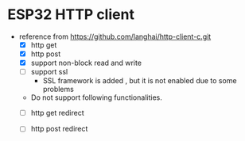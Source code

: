 # ESP32 HTTP client

- reference from https://github.com/langhai/http-client-c.git
  - [x] http get
  - [x] http post 
  - [x] support non-block read and write
  - [ ] support ssl
    - SSL framework is added , but it is not enabled due to some problems
  - Do not support following functionalities.
  - [ ] http get redirect
  - [ ] http post redirect

